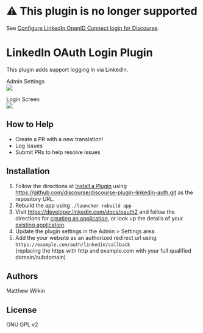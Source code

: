 # ⚠️ This plugin is no longer supported

See [Configure LinkedIn OpenID Connect login for Discourse](https://meta.discourse.org/t/configure-linkedin-openid-connect-login-for-discourse/305366).

# LinkedIn OAuth Login Plugin
This plugin adds support logging in via LinkedIn.

Admin Settings  
![](https://raw.githubusercontent.com/discourse/discourse-plugin-linkedin-auth/master/screenshot-admin-settings.png)

Login Screen  
![](https://raw.githubusercontent.com/discourse/discourse-plugin-linkedin-auth/master/screenshot-login-screen.png)

## How to Help

- Create a PR with a new translation!
- Log Issues
- Submit PRs to help resolve issues

## Installation

1. Follow the directions at [Install a Plugin](https://meta.discourse.org/t/install-a-plugin/19157) using https://github.com/discourse/discourse-plugin-linkedin-auth.git as the repository URL.
2. Rebuild the app using `./launcher rebuild app`
3. Visit https://developer.linkedin.com/docs/oauth2 and follow the directions for [creating an application](https://www.linkedin.com/secure/developer?newapp=), or look up the details of your [existing application](https://www.linkedin.com/secure/developer).
4. Update the plugin settings in the Admin > Settings area.
5. Add the your website as an authorized redirect url using  
`https://example.com/auth/linkedin/callback`  
(replacing the https with http and example.com with your full qualified domain/subdomain)

## Authors

Matthew Wilkin

## License

GNU GPL v2
